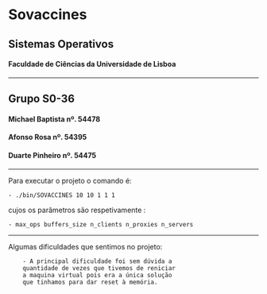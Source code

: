 # Sovaccines
## Sistemas Operativos
#### Faculdade de Ciências da Universidade de Lisboa

-----
## Grupo S0-36
#### Michael Baptista nº. 54478 
#### Afonso Rosa nº. 54395 
#### Duarte Pinheiro nº. 54475

------
Para executar o projeto o comando é:

    - ./bin/SOVACCINES 10 10 1 1 1 
    
cujos os parâmetros são respetivamente : 

    - max_ops buffers_size n_clients n_proxies n_servers
----

Algumas dificuldades que sentimos no projeto:
    
        - A principal dificuldade foi sem dúvida a 
        quantidade de vezes que tivemos de reniciar 
        a maquina virtual pois era a única solução 
        que tinhamos para dar reset à memória.

        
